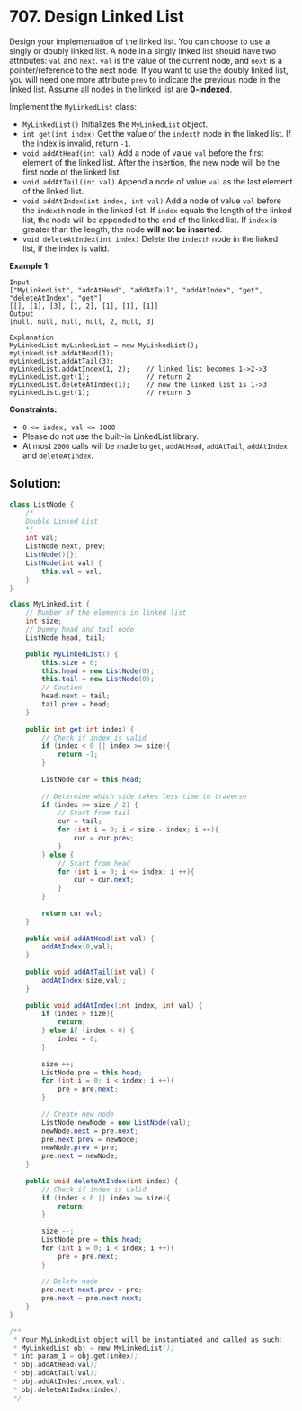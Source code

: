 # 707. Design Linked List



Design your implementation of the linked list. You can choose to use a singly or doubly linked list.
A node in a singly linked list should have two attributes: `val` and `next`. `val` is the value of the current node, and `next` is a pointer/reference to the next node.
If you want to use the doubly linked list, you will need one more attribute `prev` to indicate the previous node in the linked list. Assume all nodes in the linked list are **0-indexed**.

Implement the `MyLinkedList` class:

- `MyLinkedList()` Initializes the `MyLinkedList` object.
- `int get(int index)` Get the value of the `indexth` node in the linked list. If the index is invalid, return `-1`.
- `void addAtHead(int val)` Add a node of value `val` before the first element of the linked list. After the insertion, the new node will be the first node of the linked list.
- `void addAtTail(int val)` Append a node of value `val` as the last element of the linked list.
- `void addAtIndex(int index, int val)` Add a node of value `val` before the `indexth` node in the linked list. If `index` equals the length of the linked list, the node will be appended to the end of the linked list. If `index` is greater than the length, the node **will not be inserted**.
- `void deleteAtIndex(int index)` Delete the `indexth` node in the linked list, if the index is valid.

 

**Example 1:**

```
Input
["MyLinkedList", "addAtHead", "addAtTail", "addAtIndex", "get", "deleteAtIndex", "get"]
[[], [1], [3], [1, 2], [1], [1], [1]]
Output
[null, null, null, null, 2, null, 3]

Explanation
MyLinkedList myLinkedList = new MyLinkedList();
myLinkedList.addAtHead(1);
myLinkedList.addAtTail(3);
myLinkedList.addAtIndex(1, 2);    // linked list becomes 1->2->3
myLinkedList.get(1);              // return 2
myLinkedList.deleteAtIndex(1);    // now the linked list is 1->3
myLinkedList.get(1);              // return 3
```

 

**Constraints:**

- `0 <= index, val <= 1000`
- Please do not use the built-in LinkedList library.
- At most `2000` calls will be made to `get`, `addAtHead`, `addAtTail`, `addAtIndex` and `deleteAtIndex`.



## Solution:

```java
class ListNode {
    /*
    Double Linked List
    */
    int val;
    ListNode next, prev;
    ListNode(){};
    ListNode(int val) {
        this.val = val;
    }
}

class MyLinkedList {
    // Number of the elements in linked list
    int size;
    // Dummy head and tail node
    ListNode head, tail;

    public MyLinkedList() {
        this.size = 0;
        this.head = new ListNode(0);
        this.tail = new ListNode(0);
        // Caution
        head.next = tail;
        tail.prev = head;
    }
    
    public int get(int index) {
        // Check if index is valid
        if (index < 0 || index >= size){
            return -1;
        }
        
        ListNode cur = this.head;
        
        // Determine which side takes less time to traverse
        if (index >= size / 2) {
            // Start from tail
            cur = tail;
            for (int i = 0; i < size - index; i ++){
                cur = cur.prev;
            }
        } else {
            // Start from head
            for (int i = 0; i <= index; i ++){
                cur = cur.next;
            } 
        }
        
        return cur.val;
    }
    
    public void addAtHead(int val) {
        addAtIndex(0,val);
    }
    
    public void addAtTail(int val) {
        addAtIndex(size,val);
    }
    
    public void addAtIndex(int index, int val) {
        if (index > size){
            return;
        } else if (index < 0) {
            index = 0;
        }
        
        size ++;
        ListNode pre = this.head;
        for (int i = 0; i < index; i ++){
            pre = pre.next;
        }
        
        // Create new node
        ListNode newNode = new ListNode(val);
        newNode.next = pre.next;
        pre.next.prev = newNode;
        newNode.prev = pre;
        pre.next = newNode;
    }
    
    public void deleteAtIndex(int index) {
        // Check if index is valid
        if (index < 0 || index >= size){
            return;
        }
        
        size --;
        ListNode pre = this.head;
        for (int i = 0; i < index; i ++){
            pre = pre.next;
        }
        
        // Delete node
        pre.next.next.prev = pre;
        pre.next = pre.next.next;
    }
}

/**
 * Your MyLinkedList object will be instantiated and called as such:
 * MyLinkedList obj = new MyLinkedList();
 * int param_1 = obj.get(index);
 * obj.addAtHead(val);
 * obj.addAtTail(val);
 * obj.addAtIndex(index,val);
 * obj.deleteAtIndex(index);
 */
```

